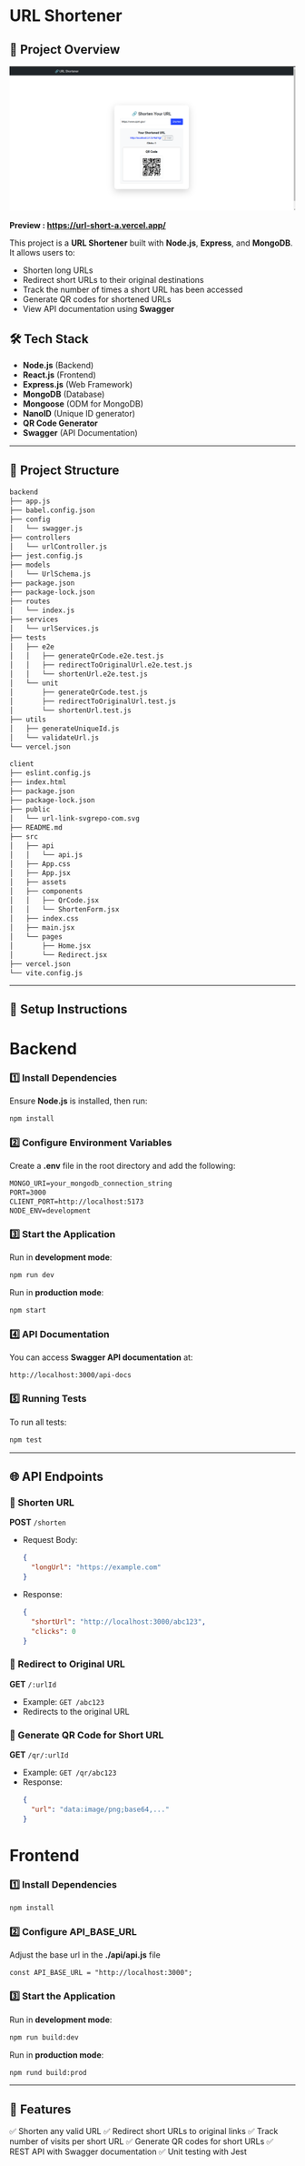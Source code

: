 # URL Shortener

## 📌 Project Overview

![Alt text](url_shortener.png)

**Preview : https://url-short-a.vercel.app/**

This project is a **URL Shortener** built with **Node.js**, **Express**, and **MongoDB**. It allows users to:

- Shorten long URLs
- Redirect short URLs to their original destinations
- Track the number of times a short URL has been accessed
- Generate QR codes for shortened URLs
- View API documentation using **Swagger**

## 🛠 Tech Stack

- **Node.js** (Backend)
- **React.js** (Frontend)
- **Express.js** (Web Framework)
- **MongoDB** (Database)
- **Mongoose** (ODM for MongoDB)
- **NanoID** (Unique ID generator)
- **QR Code Generator**
- **Swagger** (API Documentation)

---

## 📁 Project Structure

```
backend
├── app.js
├── babel.config.json
├── config
│   └── swagger.js
├── controllers
│   └── urlController.js
├── jest.config.js
├── models
│   └── UrlSchema.js
├── package.json
├── package-lock.json
├── routes
│   └── index.js
├── services
│   └── urlServices.js
├── tests
│   ├── e2e
│   │   ├── generateQrCode.e2e.test.js
│   │   ├── redirectToOriginalUrl.e2e.test.js
│   │   └── shortenUrl.e2e.test.js
│   └── unit
│       ├── generateQrCode.test.js
│       ├── redirectToOriginalUrl.test.js
│       └── shortenUrl.test.js
├── utils
│   ├── generateUniqueId.js
│   └── validateUrl.js
└── vercel.json
```

```
client
├── eslint.config.js
├── index.html
├── package.json
├── package-lock.json
├── public
│   └── url-link-svgrepo-com.svg
├── README.md
├── src
│   ├── api
│   │   └── api.js
│   ├── App.css
│   ├── App.jsx
│   ├── assets
│   ├── components
│   │   ├── QrCode.jsx
│   │   └── ShortenForm.jsx
│   ├── index.css
│   ├── main.jsx
│   └── pages
│       ├── Home.jsx
│       └── Redirect.jsx
├── vercel.json
└── vite.config.js
```

---

## 🚀 Setup Instructions

# Backend

### 1️⃣ Install Dependencies

Ensure **Node.js** is installed, then run:

```sh
npm install
```

### 2️⃣ Configure Environment Variables

Create a **.env** file in the root directory and add the following:

```
MONGO_URI=your_mongodb_connection_string
PORT=3000
CLIENT_PORT=http://localhost:5173
NODE_ENV=development
```

### 3️⃣ Start the Application

Run in **development mode**:

```sh
npm run dev
```

Run in **production mode**:

```sh
npm start
```

### 4️⃣ API Documentation

You can access **Swagger API documentation** at:

```
http://localhost:3000/api-docs
```

### 5️⃣ Running Tests

To run all tests:

```sh
npm test
```

---

## 🌐 API Endpoints

### 🔹 Shorten URL

**POST** `/shorten`

- Request Body:
  ```json
  {
    "longUrl": "https://example.com"
  }
  ```
- Response:
  ```json
  {
    "shortUrl": "http://localhost:3000/abc123",
    "clicks": 0
  }
  ```

### 🔹 Redirect to Original URL

**GET** `/:urlId`

- Example: `GET /abc123`
- Redirects to the original URL

### 🔹 Generate QR Code for Short URL

**GET** `/qr/:urlId`

- Example: `GET /qr/abc123`
- Response:
  ```json
  {
    "url": "data:image/png;base64,..."
  }
  ```

# Frontend

### 1️⃣ Install Dependencies

```sh
npm install
```

### 2️⃣ Configure API_BASE_URL

Adjust the base url in the **./api/api.js** file

```code
const API_BASE_URL = "http://localhost:3000";
```

### 3️⃣ Start the Application

Run in **development mode**:

```sh
npm run build:dev
```

Run in **production mode**:

```sh
npm rund build:prod
```

---

## 🎯 Features

✅ Shorten any valid URL
✅ Redirect short URLs to original links
✅ Track number of visits per short URL
✅ Generate QR codes for short URLs
✅ REST API with Swagger documentation
✅ Unit testing with Jest
